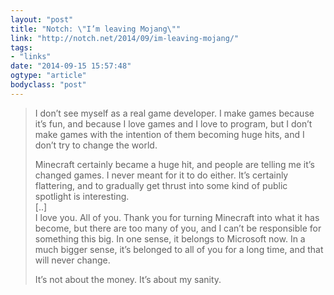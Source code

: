 ```yaml
---
layout: "post"
title: "Notch: \"I’m leaving Mojang\""
link: "http://notch.net/2014/09/im-leaving-mojang/"
tags: 
- "links"
date: "2014-09-15 15:57:48"
ogtype: "article"
bodyclass: "post"
---
```


> I don’t see myself as a real game developer. I make games because it’s fun, and because I love games and I love to program, but I don’t make games with the intention of them becoming huge hits, and I don’t try to change the world.
> 
> Minecraft certainly became a huge hit, and people are telling me it’s changed games. I never meant for it to do either. It’s certainly flattering, and to gradually get thrust into some kind of public spotlight is interesting.  
>  [..]  
>  I love you. All of you. Thank you for turning Minecraft into what it has become, but there are too many of you, and I can’t be responsible for something this big. In one sense, it belongs to Microsoft now. In a much bigger sense, it’s belonged to all of you for a long time, and that will never change.
> 
> It’s not about the money. It’s about my sanity.